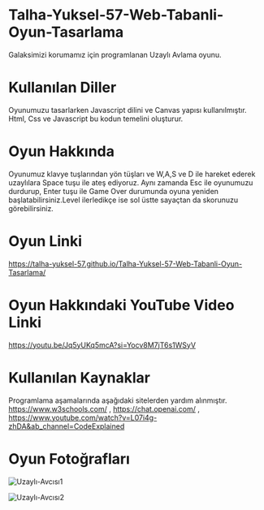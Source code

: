 # Talha-Yuksel-57-Web-Tabanli-Oyun-Tasarlama
Galaksimizi korumamız için programlanan Uzaylı Avlama oyunu.

# Kullanılan Diller
Oyunumuzu tasarlarken Javascript dilini ve Canvas yapısı kullanılmıştır. Html, Css ve Javascript bu kodun temelini oluşturur.

# Oyun Hakkında 
Oyunumuz klavye tuşlarından yön tüşları ve W,A,S ve D ile hareket ederek uzaylılara Space tuşu ile ateş ediyoruz. Aynı zamanda Esc ile oyunumuzu durdurup, Enter tuşu ile Game Over durumunda oyuna yeniden başlatabilirsiniz.Level ilerledikçe ise sol üstte sayaçtan da skorunuzu görebilirsiniz.

# Oyun Linki
https://talha-yuksel-57.github.io/Talha-Yuksel-57-Web-Tabanli-Oyun-Tasarlama/

# Oyun Hakkındaki YouTube Video Linki
https://youtu.be/Jq5yUKq5mcA?si=Yocv8M7jT6s1WSyV

# Kullanılan Kaynaklar
Programlama aşamalarında aşağıdaki sitelerden yardım alınmıştır.
https://www.w3schools.com/ ,
https://chat.openai.com/ ,
https://www.youtube.com/watch?v=L07i4g-zhDA&ab_channel=CodeExplained

# Oyun Fotoğrafları 
![Uzaylı-Avcısı1](https://github.com/Talha-Yuksel-57/Talha-Yuksel-57-Web-Tabanli-Oyun-Tasarlama/assets/168562646/ede4fb6c-21a4-4472-a216-e2010ee6c48f)

![Uzaylı-Avcısı2](https://github.com/Talha-Yuksel-57/Talha-Yuksel-57-Web-Tabanli-Oyun-Tasarlama/assets/168562646/0cf3d8fa-1c8e-4898-a9b9-b5139dd0513c)


